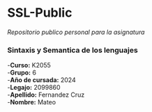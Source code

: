 # SSL-Public
 *Repositorio publico personal para la asignatura*

### Sintaxis y Semantica de los lenguajes

-**Curso:** K2055 \
-**Grupo:** 6 \
-**Año de cursada:** 2024 \
-**Legajo:** 2099860 \
-**Apellido:** Fernandez Cruz \
-**Nombre:** Mateo

